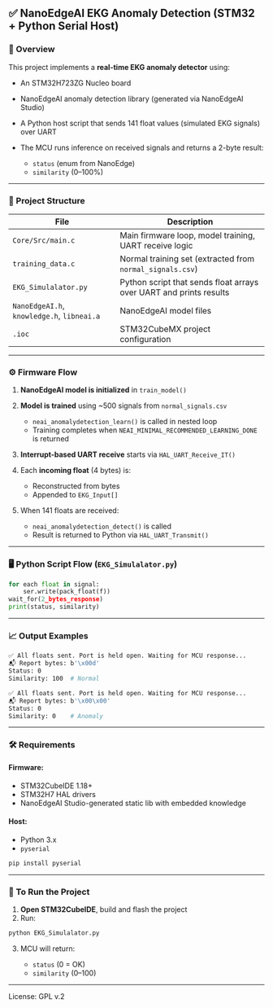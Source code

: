 

## ✅ **NanoEdgeAI EKG Anomaly Detection (STM32 + Python Serial Host)**

### 🔧 Overview

This project implements a **real-time EKG anomaly detector** using:

* An STM32H723ZG Nucleo board
* NanoEdgeAI anomaly detection library (generated via NanoEdgeAI Studio)
* A Python host script that sends 141 float values (simulated EKG signals) over UART
* The MCU runs inference on received signals and returns a 2-byte result:

  * `status` (enum from NanoEdge)
  * `similarity` (0–100%)

---

### 📂 Project Structure

| File                                       | Description                                                        |
| ------------------------------------------ | ------------------------------------------------------------------ |
| `Core/Src/main.c`                          | Main firmware loop, model training, UART receive logic             |
| `training_data.c`                          | Normal training set (extracted from `normal_signals.csv`)          |                    |
| `EKG_Simulalator.py`                       | Python script that sends float arrays over UART and prints results |
| `NanoEdgeAI.h`, `knowledge.h`, `libneai.a` | NanoEdgeAI model files                                             |
| `.ioc`                                     | STM32CubeMX project configuration                                  |

---

### ⚙️ Firmware Flow

1. **NanoEdgeAI model is initialized** in `train_model()`
2. **Model is trained** using \~500 signals from `normal_signals.csv`

   * `neai_anomalydetection_learn()` is called in nested loop
   * Training completes when `NEAI_MINIMAL_RECOMMENDED_LEARNING_DONE` is returned
3. **Interrupt-based UART receive** starts via `HAL_UART_Receive_IT()`
4. Each **incoming float** (4 bytes) is:

   * Reconstructed from bytes
   * Appended to `EKG_Input[]`
5. When 141 floats are received:

   * `neai_anomalydetection_detect()` is called
   * Result is returned to Python via `HAL_UART_Transmit()`

---

### 🖥️ Python Script Flow (`EKG_Simulalator.py`)

```python
for each float in signal:
    ser.write(pack_float(f))
wait_for(2_bytes_response)
print(status, similarity)
```

---

### 📈 Output Examples

```bash
✅ All floats sent. Port is held open. Waiting for MCU response...
📬 Report bytes: b'\x00d'
Status: 0
Similarity: 100  # Normal

✅ All floats sent. Port is held open. Waiting for MCU response...
📬 Report bytes: b'\x00\x00'
Status: 0
Similarity: 0    # Anomaly
```

---

### 🛠️ Requirements

#### Firmware:

* STM32CubeIDE 1.18+
* STM32H7 HAL drivers
* NanoEdgeAI Studio-generated static lib with embedded knowledge

#### Host:

* Python 3.x
* `pyserial`

```bash
pip install pyserial
```

---

### 🚀 To Run the Project

1. **Open STM32CubeIDE**, build and flash the project
2. Run:

```bash
python EKG_Simulalator.py
```

3. MCU will return:

   * `status` (0 = OK)
   * `similarity` (0–100)

---

License: GPL v.2
